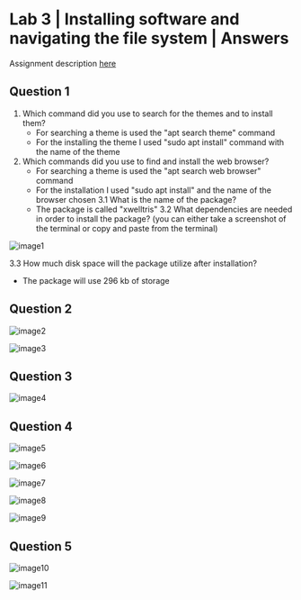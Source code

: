 # Lab 3 | Installing software and navigating the file system | Answers
Assignment description [here](https://raw.githubusercontent.com/ra559/cis106/main/labs/lab3.md)

## Question 1
1. Which command did you use to search for the themes and to install them?
   * For searching a theme is used the "apt search theme" command
   * For the installing the theme I used "sudo apt install" command with the name of the theme
2. Which commands did you use to find and install the web browser? 
   *  For searching a theme is used the "apt search web browser" command
   *  For the installation I used "sudo apt install" and the name of the browser chosen
3.1 What is the name of the package? 
   * The package is called "xwelltris" 
3.2 What dependencies are needed in order to install the package? (you can either take a screenshot of the terminal or copy and paste from the terminal)

![image1](../imgs/lab3img.png)

3.3 How much disk space will the package utilize after installation? 
   * The package will use 296 kb of storage
 

## Question 2

![image2](../imgs/lab3img2.png)

![image3](../imgs/lab3img3.png)

## Question 3

![image4](../imgs/lab3img4.png)

## Question 4

![image5](../imgs/lab3img5.png)

![image6](../imgs/lab3img6.png)

![image7](../imgs/lab3img7.png)

![image8](../imgs/lab3img8.png)

![image9](../imgs/lab3img9.png)

## Question 5

![image10](../imgs/lab3img10.png)

![image11](../imgs/lab3img11.png)